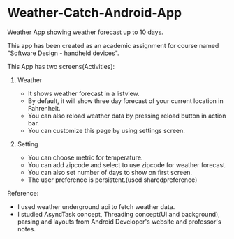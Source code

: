 Weather-Catch-Android-App
=========================

Weather App showing weather forecast up to 10 days.

This app has been created as an academic assignment for course named "Software Design - handheld devices".

This App has two screens(Activities):


1. Weather
    - It shows weather forecast in a listview.
    - By default, it will show three day forecast of your current location in Fahrenheit.
    - You can also reload weather data by pressing reload button in action bar.
    - You can customize this page by using settings screen.

2. Setting
    - You can choose metric for temperature.
    - You can add zipcode and select to use zipcode for weather forecast.
    - You can also set number of days to show on first screen.
    - The user preference is persistent.(used sharedpreference)



Reference:
- I used weather underground api to fetch weather data.
- I studied AsyncTask concept, Threading concept(UI and background), parsing and layouts from Android Developer's website and professor's notes.
